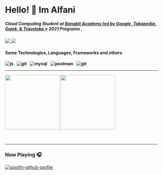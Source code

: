 <h1 align="left">Hello! 👋 Im  Alfani</h1>

<h5 align="left">Cloud Computing Student at <a href="https://grow.google/intl/id_id/bangkit/"><strong>Bangkit Academy led by Google, Tokopedia, Gojek, & Traveloka »</strong></a>
   2021 Programs .</h5>

<p align="left">
	<a href="https://www.instagram.com/m.alfaniii">
		<img src="https://img.shields.io/badge/instagram-%23E4405F.svg?&style=for-the-badge&logo=instagram&logoColor=white" />
	</a>
  	<a href="https://www.linkedin.com/in/muhamamdauliaalfani/">
		<img src="https://img.shields.io/badge/linkedin-%231877F2.svg?&style=for-the-badge&logo=linkedin&logoColor=white" />
	</a>
</p>
<h4 align="left">Some Technologies, Languages, Frameworks and others<h4/>
	
<p align="left">
<img src="https://img.shields.io/badge/JavaScript-F7DF1E?style=for-the-badge&logo=javascript&logoColor=black" alt="js" />&nbsp;&nbsp;
<img src="https://img.shields.io/badge/codeigniter-F05032?style=for-the-badge&logo=codeigniter&logoColor=white" alt="git" />&nbsp;&nbsp;
<img src="https://img.shields.io/badge/MySQL-00000F?style=for-the-badge&logo=mysql&logoColor=white" alt="mysql" />&nbsp;&nbsp;
<img src="https://img.shields.io/badge/postman-FF6C37?style=for-the-badge&logo=postman&logoColor=white" alt="postman" />&nbsp;&nbsp;
<img src="https://img.shields.io/badge/git-F05032?style=for-the-badge&logo=git&logoColor=white" alt="git" />&nbsp;&nbsp;

</br>	

---

<p align="left">
<a href="https://github.com/alfaniM">
  <img height="180em" src="https://github-readme-stats-eight-theta.vercel.app/api?username=alfaniM&show_icons=true&theme=algolia&include_all_commits=true&count_private=true"/>
  <img height="180em" src="https://github-readme-stats-eight-theta.vercel.app/api/top-langs/?username=alfaniM&layout=compact&langs_count=8&theme=algolia"/>
</a>
</p>
</br>	

---

### Now Playing 🎧

[![spotify-github-profile](https://spotify-github-profile.vercel.app/api/view?uid=7bs19gsmezur4pum5v3ba0y0k&cover_image=true&theme=novatorem)](https://github.com/kittinan/spotify-github-profile)
<br/>
